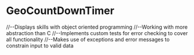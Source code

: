 # GeoCountDownTimer
//--Displays skills with object oriented programming 
//--Working with more abstraction than C
//--Implements custom tests for error checking to cover all functionality 
//--Makes use of exceptions and error messages to constrain input to valid data
